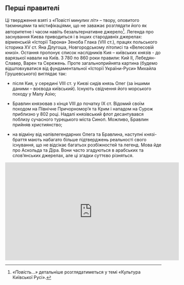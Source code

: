 Перші правителі
---------------

Ці твердження взяті з *«Повісті минулих літ»* – твору, оповитого
таємницями та містифікаціями, що не заважає розглядати його як
авторитетне і часом навіть безальтернативне джерело[^1]. Легенда про
заснування Києва приводиться і в інших стародавніх джерелах: вірменській
«Історії Тарона» Зеноба Глака (VIII ст.), працях польського історика XV
ст. Яна Длугоша, Новгородському літописі та «Велесовій книзі». Остання
пропонує список наслідників Кия – київських князів - до варязької навали
на Київ. З 780 по 860 роки правили: Кий ІІ, Лебедян-Славер, Варен та Сережень. Проте загальноприйнята картина (будемо відштовхуватися від
фундаментальної «Історії України-Руси» Михайла Грушевського) виглядає
так:

-   після Кия, у середині VIІI ст. у Києві сидів князь Олег (за іншими
    даними – воєвода київський). Існують свідчення його морського походу
    у Малу Азію;

-   Бравлин князював з кінця VIII до початку IX ст. Відомий своїм
    походом на Північне Причорномор’я та Крим і нападом на Сурож
    приблизно у 802 році. Надалі князівський флот десантувався поблизу
    сучасного турецького міста Синоп. Можливо, Бравлин прийняв християнство;

-   на відміну від напівлегендарних Олега та Бравлина, наступні князі-браття мають набагато більше підтверджень реальності свого існування, що не відсікає багатьох розбіжностей та легенд. Мова йде про Аскольда та Діра. Вони часто згадуються в арабських та слов’янських джерелах, але ці згадки суттєво різняться.

<div class="space">
<div class="fluidMedia">
<iframe align="center" width="560" height="315" src="https://www.youtube.com/embed/uTD1r_YADdQ" frameborder="0" allowfullscreen></iframe>
</div>
<div class="popup">
</div>
</div>



[^1]: *«Повість...»* детальніше розглядатиметься у темі «Культура Київської Русі».
